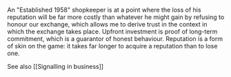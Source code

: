 An "Established 1958" shopkeeper is at a point where the loss of his reputation will be far more costly than whatever he might gain by refusing to honour our exchange, which allows me to derive trust in the context in which the exchange takes place.  Upfront investment is proof of long-term commitment, which is a guarantor of honest behaviour. Reputation is a form of skin on the game: it takes far longer to acquire a reputation than to lose one.


See also [[Signalling in business]]

